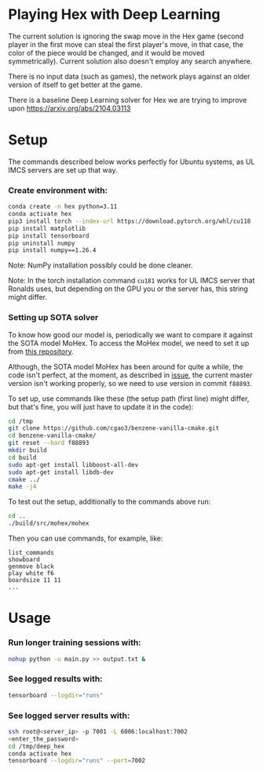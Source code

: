 # Playing Hex with Deep Learning

The current solution is ignoring the swap move in the Hex game (second player in the
first move can steal the first player's move, in that case, the color of the piece would
be changed, and it would be moved symmetrically). Current solution also doesn't employ
any search anywhere.

There is no input data (such as games), the network plays against an older version of
itself to get better at the game.

There is a baseline Deep Learning solver for Hex we are trying to improve upon https://arxiv.org/abs/2104.03113

# Setup

The commands described below works perfectly for Ubuntu systems, as UL IMCS servers are
set up that way.

### Create environment with:
```bash
conda create -n hex python=3.11
conda activate hex
pip3 install torch --index-url https://download.pytorch.org/whl/cu118
pip install matplotlib
pip install tensorboard
pip uninstall numpy
pip install numpy==1.26.4
```

Note: NumPy installation possibly could be done cleaner.

Note: In the torch installation command `cu181` works for UL IMCS server that Ronalds
uses, but depending on the GPU you or the server has, this string might differ.

### Setting up SOTA solver

To know how good our model is, periodically we want to compare it against the SOTA model
MoHex. To access the MoHex model, we need to set it up from
[this repository](https://github.com/cgao3/benzene-vanilla-cmake).

Although, the SOTA model MoHex has been around for quite a while, the code isn't
perfect, at the moment, as described in
[issue](https://github.com/cgao3/benzene-vanilla-cmake/issues/14), the current master
version isn't working properly, so we need to use version in commit `f88893`.

To set up, use commands like these (the setup path (first line) might differ, but that's
fine, you will just have to update it in the code):
```bash
cd /tmp
git clone https://github.com/cgao3/benzene-vanilla-cmake.git
cd benzene-vanilla-cmake/
git reset --hard f88893
mkdir build
cd build
sudo apt-get install libboost-all-dev
sudo apt-get install libdb-dev
cmake ../
make -j4
```

To test out the setup, additionally to the commands above run:
```bash
cd ..
./build/src/mohex/mohex
```

Then you can use commands, for example, like:
```
list_commands
showboard
genmove black
play white f6
boardsize 11 11
...
```

# Usage

### Run longer training sessions with:
```bash
nohup python -u main.py >> output.txt &
```

### See logged results with:
```bash
tensorboard --logdir="runs"
```

### See logged server results with:
```bash
ssh root@<server_ip> -p 7001 -L 6006:localhost:7002
<enter_the_password>
cd /tmp/deep_hex
conda activate hex
tensorboard --logdir="runs" --port=7002
```

